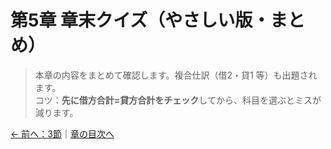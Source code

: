 # 第5章 章末クイズ（やさしい版・まとめ）

> 本章の内容をまとめて確認します。複合仕訳（借2・貸1 等）も出題されます。  
> コツ：**先に借方合計=貸方合計をチェック**してから、科目を選ぶとミスが減ります。

<div id="quiz-ch05"
     data-quiz-src="../quizzes/ch05.json"
     data-quiz-id="ch05"
     data-accounts-src="../assets/data/accounts.ch05.json"></div>

[← 前へ：3節](03-transfers.md)｜[章の目次へ](index.md)
